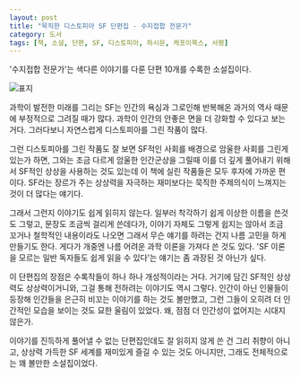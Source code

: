 ```yaml
---
layout: post
title: "묵직한 디스토피아 SF 단편집 - 수지접합 전문가"
category: 도서
tags: [책, 소설, 단편, SF, 디스토피아, 하시문, 케포이북스, 서평]
---
```


'수지접합 전문가'는
색다른 이야기를 다룬 단편 10개를 수록한 소설집이다.

![표지](https://lh3.googleusercontent.com/-u5tteALaLnoZN-0s3vTYqvBmRfYH_RnCmAJv-obv-SDnhV1Gww0BhMe28Pdh25g-6k_Dj-VGzNlrg=s480)

과학이 발전한 미래를 그리는 SF는
인간의 욕심과 그로인해 반복해온 과거의 역사 때문에
부정적으로 그려질 때가 많다.
과학이 인간의 안좋은 면을 더 강화할 수 있다고 보는 거다.
그러다보니 자연스럽게 디스토피아를 그린 작품이 많다.

그런 디스토피아를 그린 작품도 잘 보면
SF적인 사회를 배경으로 암울한 사회를 그린게 있는가 하면,
그와는 조금 다르게 암울한 인간군상을 그릴때 이를 더 깊게 풀어내기 위해서 SF적인 상상을 사용하는 것도 있는데
이 책에 실린 작품들은 모두 후자에 가까운 편이다.
SF라는 장르가 주는 상상력을 자극하는 재미보다는
묵직한 주제의식이 느껴지는 것이 더 많다는 얘기다.

그래서 그런지 이야기도 쉽게 읽히지 않는다.
일부러 착각하기 쉽게 이상한 이름을 쓴것도 그렇고,
문장도 조금씩 걸리게 쓴데다가,
이야기 자체도 그렇게 쉽지는 않아서
조금 꼬거나 철학적인 내용이라도 나오면
그래서 무슨 얘기를 하려는 건지 나름 고민을 하게 만들기도 한다.
게다가 개중엔 나름 어려운 과학 이론을 가져다 쓴 것도 있다.
'SF 이론을 모르는 일반 독자들도 쉽게 읽을 수 있다'는 얘기는 좀 과장된 것 아닌가 싶다.

이 단편집의 장점은 수록작들이 하나 하나 개성적이라는 거다.
거기에 담긴 SF적인 상상력도 상상력이거니와,
그걸 통해 전하려는 이야기도 역시 그렇다.
인간이 아닌 인물들이 등장해 인간들을 은근히 비꼬는 이야기를 하는 것도 볼만했고,
그런 그들이 오히려 더 인간적인 모습을 보이는 것도 묘한 울림이 있었다.
왜, 점점 더 인간성이 없어지는 시대지 않은가.

이야기를 진득하게 풀어낼 수 없는 단편집인데도 잘 읽히지 않게 쓴 건 그리 취향이 아니고,
상상력 가득한 SF 세계를 재미있게 즐길 수 있는 것도 아니지만,
그래도 전체적으로는 꽤 볼만한 소설집이었다.
